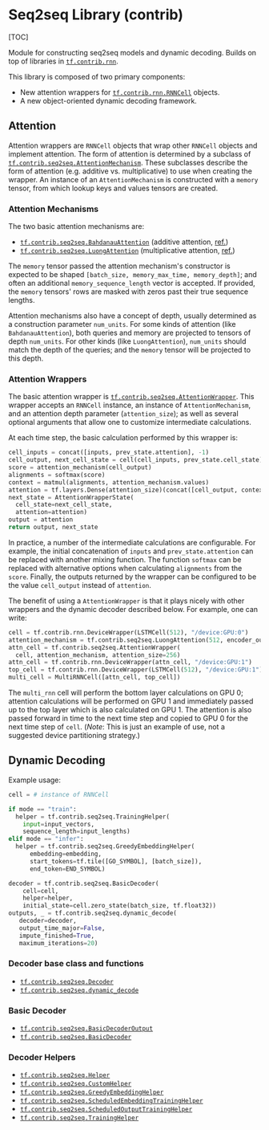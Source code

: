 # Seq2seq Library (contrib)
[TOC]

Module for constructing seq2seq models and dynamic decoding.  Builds on top of
libraries in <a href="../../api_docs/python/tf/contrib/rnn.md"><code>tf.contrib.rnn</code></a>.

This library is composed of two primary components:

*   New attention wrappers for <a href="../../api_docs/python/tf/nn/rnn_cell/RNNCell.md"><code>tf.contrib.rnn.RNNCell</code></a> objects.
*   A new object-oriented dynamic decoding framework.

<h2 id="Attention">Attention</h2>

Attention wrappers are `RNNCell` objects that wrap other `RNNCell` objects and
implement attention.  The form of attention is determined by a subclass of
<a href="../../api_docs/python/tf/contrib/seq2seq/AttentionMechanism.md"><code>tf.contrib.seq2seq.AttentionMechanism</code></a>.  These subclasses describe the form
of attention (e.g. additive vs. multiplicative) to use when creating the
wrapper.  An instance of an `AttentionMechanism` is constructed with a
`memory` tensor, from which lookup keys and values tensors are created.

### Attention Mechanisms

The two basic attention mechanisms are:

*   <a href="../../api_docs/python/tf/contrib/seq2seq/BahdanauAttention.md"><code>tf.contrib.seq2seq.BahdanauAttention</code></a> (additive attention,
    [ref.](https://arxiv.org/abs/1409.0473))
*   <a href="../../api_docs/python/tf/contrib/seq2seq/LuongAttention.md"><code>tf.contrib.seq2seq.LuongAttention</code></a> (multiplicative attention,
    [ref.](https://arxiv.org/abs/1508.04025))

The `memory` tensor passed the attention mechanism's constructor is expected to
be shaped `[batch_size, memory_max_time, memory_depth]`; and often an additional
`memory_sequence_length` vector is accepted.  If provided, the `memory`
tensors' rows are masked with zeros past their true sequence lengths.

Attention mechanisms also have a concept of depth, usually determined as a
construction parameter `num_units`.  For some kinds of attention (like
`BahdanauAttention`), both queries and memory are projected to tensors of depth
`num_units`.  For other kinds (like `LuongAttention`), `num_units` should match
the depth of the queries; and the `memory` tensor will be projected to this
depth.

### Attention Wrappers

The basic attention wrapper is <a href="../../api_docs/python/tf/contrib/seq2seq/AttentionWrapper.md"><code>tf.contrib.seq2seq.AttentionWrapper</code></a>.
This wrapper accepts an `RNNCell` instance, an instance of `AttentionMechanism`,
and an attention depth parameter (`attention_size`); as well as several
optional arguments that allow one to customize intermediate calculations.

At each time step, the basic calculation performed by this wrapper is:

```python
cell_inputs = concat([inputs, prev_state.attention], -1)
cell_output, next_cell_state = cell(cell_inputs, prev_state.cell_state)
score = attention_mechanism(cell_output)
alignments = softmax(score)
context = matmul(alignments, attention_mechanism.values)
attention = tf.layers.Dense(attention_size)(concat([cell_output, context], 1))
next_state = AttentionWrapperState(
  cell_state=next_cell_state,
  attention=attention)
output = attention
return output, next_state
```

In practice, a number of the intermediate calculations are configurable.
For example, the initial concatenation of `inputs` and `prev_state.attention`
can be replaced with another mixing function.  The function `softmax` can
be replaced with alternative options when calculating `alignments` from the
`score`.  Finally, the outputs returned by the wrapper can be configured to
be the value `cell_output` instead of `attention`.

The benefit of using a `AttentionWrapper` is that it plays nicely with
other wrappers and the dynamic decoder described below.  For example, one can
write:

```python
cell = tf.contrib.rnn.DeviceWrapper(LSTMCell(512), "/device:GPU:0")
attention_mechanism = tf.contrib.seq2seq.LuongAttention(512, encoder_outputs)
attn_cell = tf.contrib.seq2seq.AttentionWrapper(
  cell, attention_mechanism, attention_size=256)
attn_cell = tf.contrib.rnn.DeviceWrapper(attn_cell, "/device:GPU:1")
top_cell = tf.contrib.rnn.DeviceWrapper(LSTMCell(512), "/device:GPU:1")
multi_cell = MultiRNNCell([attn_cell, top_cell])
```

The `multi_rnn` cell will perform the bottom layer calculations on GPU 0;
attention calculations will be performed on GPU 1 and immediately passed
up to the top layer which is also calculated on GPU 1.  The attention is
also passed forward in time to the next time step and copied to GPU 0 for the
next time step of `cell`.  (*Note*: This is just an example of use,
not a suggested device partitioning strategy.)

<h2 id="Dynamic_Decoding">Dynamic Decoding</h2>

Example usage:

``` python
cell = # instance of RNNCell

if mode == "train":
  helper = tf.contrib.seq2seq.TrainingHelper(
    input=input_vectors,
    sequence_length=input_lengths)
elif mode == "infer":
  helper = tf.contrib.seq2seq.GreedyEmbeddingHelper(
      embedding=embedding,
      start_tokens=tf.tile([GO_SYMBOL], [batch_size]),
      end_token=END_SYMBOL)

decoder = tf.contrib.seq2seq.BasicDecoder(
    cell=cell,
    helper=helper,
    initial_state=cell.zero_state(batch_size, tf.float32))
outputs, _ = tf.contrib.seq2seq.dynamic_decode(
   decoder=decoder,
   output_time_major=False,
   impute_finished=True,
   maximum_iterations=20)
```

### Decoder base class and functions

*   <a href="../../api_docs/python/tf/contrib/seq2seq/Decoder.md"><code>tf.contrib.seq2seq.Decoder</code></a>
*   <a href="../../api_docs/python/tf/contrib/seq2seq/dynamic_decode.md"><code>tf.contrib.seq2seq.dynamic_decode</code></a>

### Basic Decoder

*   <a href="../../api_docs/python/tf/contrib/seq2seq/BasicDecoderOutput.md"><code>tf.contrib.seq2seq.BasicDecoderOutput</code></a>
*   <a href="../../api_docs/python/tf/contrib/seq2seq/BasicDecoder.md"><code>tf.contrib.seq2seq.BasicDecoder</code></a>

### Decoder Helpers

*   <a href="../../api_docs/python/tf/contrib/seq2seq/Helper.md"><code>tf.contrib.seq2seq.Helper</code></a>
*   <a href="../../api_docs/python/tf/contrib/seq2seq/CustomHelper.md"><code>tf.contrib.seq2seq.CustomHelper</code></a>
*   <a href="../../api_docs/python/tf/contrib/seq2seq/GreedyEmbeddingHelper.md"><code>tf.contrib.seq2seq.GreedyEmbeddingHelper</code></a>
*   <a href="../../api_docs/python/tf/contrib/seq2seq/ScheduledEmbeddingTrainingHelper.md"><code>tf.contrib.seq2seq.ScheduledEmbeddingTrainingHelper</code></a>
*   <a href="../../api_docs/python/tf/contrib/seq2seq/ScheduledOutputTrainingHelper.md"><code>tf.contrib.seq2seq.ScheduledOutputTrainingHelper</code></a>
*   <a href="../../api_docs/python/tf/contrib/seq2seq/TrainingHelper.md"><code>tf.contrib.seq2seq.TrainingHelper</code></a>
